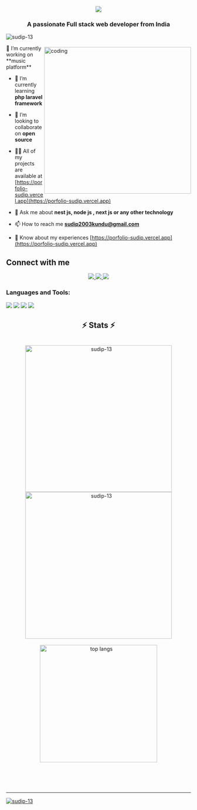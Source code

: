 <h1 align="center">
    <img src="https://readme-typing-svg.herokuapp.com/?font=Righteous&size=35&center=true&vCenter=true&width=500&height=70&duration=4000&lines=Hi+There!+👋;+I'm+Sudip+Kundu;+Full+stack+web+developer;+ML+Enthusiatic;+Open+source+contributor;+from+India❤️" />
</h1>
<h3 align="center">A passionate Full stack web developer from India</h3>
<p align="left"> <img src="https://komarev.com/ghpvc/?username=sudip-13&label=Profile%20views&color=0e75b6&style=flat" alt="sudip-13" /> </p>
<img align="right" alt="coding" width="400" src="https://user-images.githubusercontent.com/55389276/140866485-8fb1c876-9a8f-4d6a-98dc-08c4981eaf70.gif" style="padding-top: 5px;">
 🔭 I’m currently working on **music platform**

-  🌱 I’m currently learning **php laravel framework**

- 👯 I’m looking to collaborate on **open source**

- 👨‍💻 All of my projects are available at [https://porfolio-sudip.vercel.app](https://porfolio-sudip.vercel.app)

- 💬 Ask me about **nest js, node js , next js or any other technology**

- 📫 How to reach me **sudip2003kundu@gmail.com**

- 📄 Know about my experiences [https://porfolio-sudip.vercel.app](https://porfolio-sudip.vercel.app)
<div align="center"> 
<h2 align="left">Connect with me</h2>
  <a href="mailto:sudip2003kundu@gmail.com">
    <img src="https://img.shields.io/badge/Gmail-333333?style=for-the-badge&logo=gmail&logoColor=red" />
  </a>
  <a href="https://www.linkedin.com/in/sudip-kundu-b24984265/" target="_blank">
    <img src="https://img.shields.io/badge/LinkedIn-0077B5?style=for-the-badge&logo=linkedin&logoColor=white" target="_blank" />
  </a>
  <a href="https://porfolio-sudip.vercel.app" target="_blank">
     <img src="https://img.shields.io/badge/Portfolio-FF5722?style=for-the-badge&logo=todoist&logoColor=white" target="_blank" /> <!-- sqlite, safari, google-chrome are other good icon options -->
  </a>
</div>
<h3 align="left">Languages and Tools:</h3>


<img src="https://skillicons.dev/icons?i=javascript,typescript,python,c,c++" />
<img src="https://skillicons.dev/icons?i=nextjs,react,redux,graphql,tailwind,bootstrap,mui,html,css,vite" />
<img src="https://skillicons.dev/icons?i=nodejs,express,nestjs,firebase,jwt" />
<img src="https://skillicons.dev/icons?i=postgresql,mysql,kafka,redis,mongodb" />


<h2 align="center">⚡ Stats ⚡</h2>
<br>
<div align=center>
    <img width=400 align="center" src="https://github-readme-streak-stats.herokuapp.com/?user=sudip-13&theme=react" alt="sudip-13" />
    <img width=400 align="center" src="https://github-readme-stats.vercel.app/api?username=sudip-13&count_private=true&show_icons=true&theme=react&rank_icon=github&border_radius=10" alt="sudip-13" />
    <br/>
    <br/>
    <img width=320 align="center" src="https://github-readme-stats-salesp07.vercel.app/api/top-langs/?username=sudip-13&hide=HTML&langs_count=8&layout=compact&theme=react&border_radius=10&size_weight=0.5&count_weight=0.5&exclude_repo=github-readme-stats" alt="top langs" />
</div>

<br/>
<br/>
<br/>
<br/>
<hr/>
<p align="left"> <a href="https://github.com/ryo-ma/github-profile-trophy"><img src="https://github-profile-trophy.vercel.app/?username=sudip-13" alt="sudip-13" /></a> </p>
